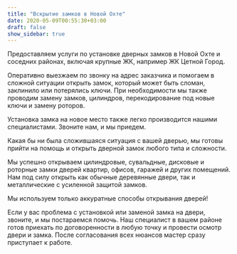 ```yaml
---
title: "Вскрытие замков в Новой Охте"
date: 2020-05-09T00:55:30+03:00
draft: false
show_sidebar: true
---
```


Предоставляем услуги по установке дверных замков в Новой Охте и соседних районах, включая крупные ЖК, например ЖК Цетной Город.

Оперативно выезжаем по звонку на адрес заказчика и помогаем в сложной ситуации открыть замок, который может быть сломан, заклинило или потерялись ключи. При необходимости мы также проводим замену замков, цилиндров, перекодирование под новые ключи и замену роторов.

Установка замка на новое место также легко производится нашими специалистами. Звоните нам, и мы приедем.

Какая бы ни была сложившаяся ситуация с вашей дверью, мы готовы прийти на помощь и открыть дверной замок любого типа и сложности.

Мы успешно открываем цилиндровые, сувальдные, дисковые и роторные замки дверей квартир, офисов, гаражей и других помещений. Нам под силу открыть как обычные деревянные двери, так и металлические с усиленной защитой замков.

Мы используем только аккуратные способы открывания дверей!

Если у вас проблема с установкой или заменой замка на двери, звоните, и мы постараемся помочь. Наш специалист в вашем районе готов приехать по договоренности в любую точку и провести осмотр двери и замка. После согласования всех нюансов мастер сразу приступает к работе.